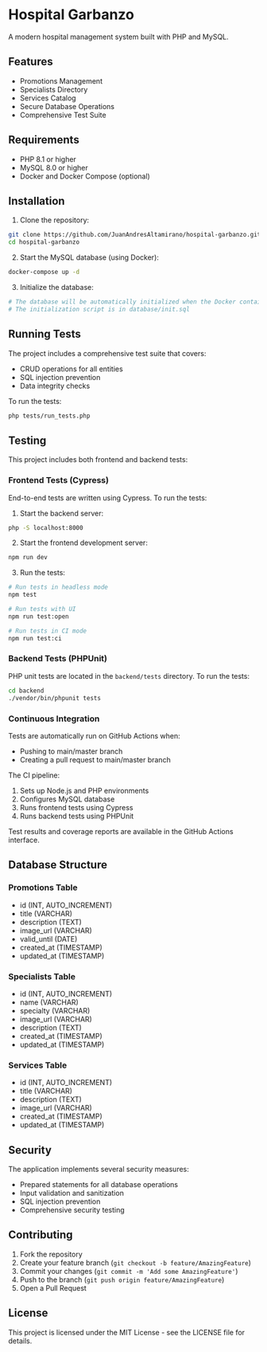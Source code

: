 # Hospital Garbanzo

A modern hospital management system built with PHP and MySQL.

## Features

- Promotions Management
- Specialists Directory
- Services Catalog
- Secure Database Operations
- Comprehensive Test Suite

## Requirements

- PHP 8.1 or higher
- MySQL 8.0 or higher
- Docker and Docker Compose (optional)

## Installation

1. Clone the repository:
```bash
git clone https://github.com/JuanAndresAltamirano/hospital-garbanzo.git
cd hospital-garbanzo
```

2. Start the MySQL database (using Docker):
```bash
docker-compose up -d
```

3. Initialize the database:
```bash
# The database will be automatically initialized when the Docker container starts
# The initialization script is in database/init.sql
```

## Running Tests

The project includes a comprehensive test suite that covers:
- CRUD operations for all entities
- SQL injection prevention
- Data integrity checks

To run the tests:
```bash
php tests/run_tests.php
```

## Testing

This project includes both frontend and backend tests:

### Frontend Tests (Cypress)

End-to-end tests are written using Cypress. To run the tests:

1. Start the backend server:
```bash
php -S localhost:8000
```

2. Start the frontend development server:
```bash
npm run dev
```

3. Run the tests:
```bash
# Run tests in headless mode
npm test

# Run tests with UI
npm run test:open

# Run tests in CI mode
npm run test:ci
```

### Backend Tests (PHPUnit)

PHP unit tests are located in the `backend/tests` directory. To run the tests:

```bash
cd backend
./vendor/bin/phpunit tests
```

### Continuous Integration

Tests are automatically run on GitHub Actions when:
- Pushing to main/master branch
- Creating a pull request to main/master branch

The CI pipeline:
1. Sets up Node.js and PHP environments
2. Configures MySQL database
3. Runs frontend tests using Cypress
4. Runs backend tests using PHPUnit

Test results and coverage reports are available in the GitHub Actions interface.

## Database Structure

### Promotions Table
- id (INT, AUTO_INCREMENT)
- title (VARCHAR)
- description (TEXT)
- image_url (VARCHAR)
- valid_until (DATE)
- created_at (TIMESTAMP)
- updated_at (TIMESTAMP)

### Specialists Table
- id (INT, AUTO_INCREMENT)
- name (VARCHAR)
- specialty (VARCHAR)
- image_url (VARCHAR)
- description (TEXT)
- created_at (TIMESTAMP)
- updated_at (TIMESTAMP)

### Services Table
- id (INT, AUTO_INCREMENT)
- title (VARCHAR)
- description (TEXT)
- image_url (VARCHAR)
- created_at (TIMESTAMP)
- updated_at (TIMESTAMP)

## Security

The application implements several security measures:
- Prepared statements for all database operations
- Input validation and sanitization
- SQL injection prevention
- Comprehensive security testing

## Contributing

1. Fork the repository
2. Create your feature branch (`git checkout -b feature/AmazingFeature`)
3. Commit your changes (`git commit -m 'Add some AmazingFeature'`)
4. Push to the branch (`git push origin feature/AmazingFeature`)
5. Open a Pull Request

## License

This project is licensed under the MIT License - see the LICENSE file for details.
